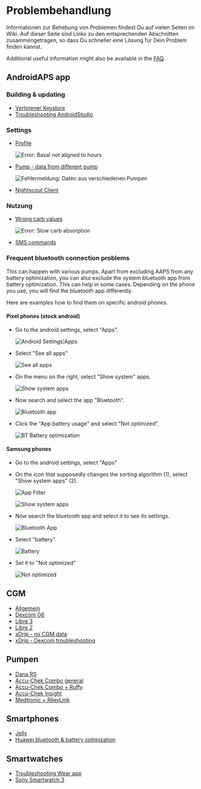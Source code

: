 # Problembehandlung

Informationen zur Behebung von Problemen findest Du auf vielen Seiten im Wiki. Auf dieser Seite sind Links zu den entsprechenden Abschnitten zusammengetragen, so dass Du schneller eine Lösung für Dein Problem finden kannst.

Additional useful information might also be available in the [FAQ](../Getting-Started/FAQ.html).

## AndroidAPS app

### Building & updating

* [Verlorener Keystore](../Installing-AndroidAPS/troubleshooting_androidstudio.md#lost-keystore)
* [Troubleshooting AndroidStudio](../Installing-AndroidAPS/troubleshooting_androidstudio.html)

### Settings
* [Profile](../Usage/Profiles.md#troubleshooting-profile-errors)

  ![Error: Basal not aligned to hours](../images/Screen_DifferentPump.png)

* [Pump - data from different pump](../Installing-AndroidAPS/update3_0.html#failure-message-data-from-different-pump)

  ![Fehlermeldung: Daten aus verschiedenen Pumpen](../images/BasalNotAlignedToHours2.png)

* [Nightscout Client](../Usage/Troubleshooting-NSClient.html)

### Nutzung
* [Wrong carb values](../Usage/COB-calculation.md#detection-of-wrong-cob-values)

   ![Error: Slow carb absorption](../images/Calculator_SlowCarbAbsorption.png)

* [SMS commands](../Children/SMS-Commands.md#troubleshooting)

### Frequent bluetooth connection problems

This can happen with various pumps. Apart from excluding AAPS from any battery optimization, you can also exclude the system bluetooth app from battery optimization. This can help in some cases. Depending on the phone you use, you will find the bluetooth app differently.

Here are examples how to find them on specific android phones.


#### Pixel phones (stock android)

* Go to the android settings, select "Apps".

  ![Android Settings¦Apps](../images/troubleshooting/pixel/01_androidsettings.png)

* Select "See all apps"

  ![See all apps](../images/troubleshooting/pixel/02_apps.png)

* On the menu on the right, select "Show system" apps.

  ![Show system apps](../images/troubleshooting/pixel/03_allapps.png)

* Now search and select the app "Bluetooth".

  ![Bluetooth app](../images/troubleshooting/pixel/04_bluetooth.png)

* Click the "App battery usage" and select "Not optimized".

  ![BT Battery optimization](../images/troubleshooting/pixel/05_btunrestricted.png)


#### Samsung phones

* Go to the android settings, select "Apps"

* On the icon that supposedly changes the sorting algorithm (1), select "Show system apps" (2).

  ![App Filter](../images/troubleshooting/samsung/Samsung01_Apps.png)

  ![Show system apps](../images/troubleshooting/samsung/Samsung02_ShowSystemApps.png)

* Now search the bluetooth app and select it to see its settings.

  ![Bluetooth App](../images/troubleshooting/samsung/Samsung03_BtApp.png)

* Select "battery".

  ![Battery](../images/troubleshooting/samsung/Samsung04_Battery.png)

* Set it to "Not optimized"

  ![Not optimized](../images/troubleshooting/samsung/Samsung05_NotOptimized.png)


## CGM

* [Allgemein](../Hardware/GeneralCGMRecommendation.md#troubleshooting)
* [Dexcom G6](../Hardware/DexcomG6.html#troubleshooting-g6)
* [Libre 3](../Hardware/Libre3.html#experiences-and-troubleshooting)
* [Libre 2](../Hardware/Libre2.html#experiences-and-troubleshooting)
* [xDrip - no CGM data](../Configuration/xdrip.md#identify-receiver)
* [xDrip - Dexcom troubleshooting](../Configuration/xdrip.md#troubleshooting-dexcom-g5-g6-and-xdrip)

## Pumpen

* [Dana RS](../Configuration/DanaRS-Insulin-Pump.md#dana-rs-specific-errors)
* [Accu-Chek Combo general](../Usage/Accu-Chek-Combo-Tips-for-Basic-usage.html)
* [Accu-Chek Combo + Ruffy](../Configuration/Accu-Chek-Combo-Pump.md#why-pairing-with-the-pump-does-not-work-with-the-app-ruffy)
* [Accu-Chek Insight](../Configuration/Accu-Chek-Insight-Pump.md#insight-specific-errors)
* [Medtronic + RileyLink](../Configuration/MedtronicPump.md#what-to-do-if-i-loose-connection-to-rileylink-and-or-pump)

## Smartphones

* [Jelly](../Usage/jelly.html)
* [Huawei bluetooth & battery optimization](../Usage/huawei.html)

## Smartwatches

* [Troubleshooting Wear app](../Configuration/Watchfaces.md#troubleshooting-the-wear-app)
* [Sony Smartwatch 3](../Usage/SonySW3.html)
